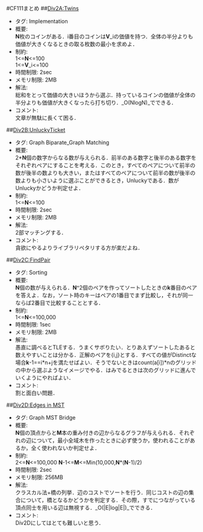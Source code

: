 #CF111まとめ
##[Div2A:Twins](http://codeforces.com/contest/160/problem/A)
+ タグ: Implementation
+ 概要:  
**N**枚のコインがある．i番目のコインは**V**_iの価値を持つ．全体の半分よりも価値が大きくなるときの取る枚数の最小を求めよ．
+ 制約:  
1<=**N**<=100  
1<=**V**_i<=100  
+ 時間制限: 2sec
+ メモリ制限: 2MB
+ 解法:  
総和をとって価値の大きいほうから選ぶ．持っているコインの価値が全体の半分よりも価値が大きくなったら打ち切り．_O(NlogN)_でできる．
+ コメント:  
文章が無駄に長くて困る．

##[Div2B:UnluckyTicket](http://codeforces.com/contest/160/problem/A)
+ タグ: Graph Biparate_Graph Matching
+ 概要:  
2***N**個の数字からなる数が与えられる．前半のある数字と後半のある数字をそれぞれペアにすることを考える．このとき，すべてのペアについて前半の数が後半の数よりも大きい，またはすべてのペアについて前半の数が後半の数よりも小さいように選ぶことができるとき，Unluckyである．数がUnluckyかどうか判定せよ．
+ 制約:  
1<=**N**<=100
+ 時間制限: 2sec
+ メモリ制限: 2MB
+ 解法:  
2部マッチングする．
+ コメント:  
貪欲にやるよりライブラリペタリする方が楽だよね．

##[Div2C:FindPair](http://codeforces.com/contest/160/problem/3)
+ タグ: Sorting
+ 概要:  
**N**個の数が与えられる．**N**^2個のペアを作ってソートしたときの**k**番目のペアを答えよ．なお，ソート時のキーはペアの1番目でまず比較し，それが同一ならば2番目で比較することとする．
+ 制約:  
1<=**N**<=100,000
+ 時間制限: 1sec
+ メモリ制限: 2MB
+ 解法:  
愚直に調べるとTLEする．うまくサボりたい．とりあえずソートしたあると数えやすいことは分かる．正解のペアを{i,j}とする．すべての値がDistinctな場合**k**-1==i\*n+jを満たせばよい．そうでないときはcount(a[i])\*nのグリッドの中から選ぶようなイメージでやる．はみでるときは次のグリッドに進んでいくようにやればよい．
+ コメント:  
割と面白い問題．

##[Div2D:Edges in MST](http://codeforces.com/contest/160/problem/4)
+ タグ: Graph MST Bridge
+ 概要:  
**N**個の頂点からと**M**本の重み付きの辺からなるグラフが与えられる．それぞれの辺について，最小全域木を作ったときに必ず使うか，使われることがあるか，全く使われないか判定せよ．
+ 制約:  
2<=**N**<=100,000
**N**-1<=**M**<=Min(10,000,**N**\*(**N**-1)/2)
+ 時間制限: 2sec
+ メモリ制限: 256MB
+ 解法:  
クラスカル法+橋の列挙．辺のコストでソートを行う．同じコストの辺の集合について，橋となるかどうかを判定する．その際，すでにつながっている頂点同士を用いる辺は無視する．_O(|E|log|E|)_でできる．
+ コメント:  
Div2Dにしてはとても難しいと思う．
